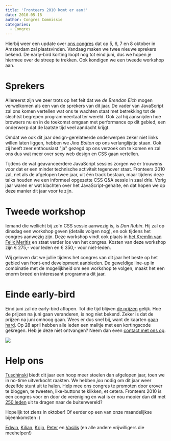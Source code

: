 ```yaml
---
title: 'Fronteers 2010 komt er aan!'
date: 2010-05-18
author: Congres Commissie
categories:
  - Congres
---
```


Hierbij weer een update over [ons congres](/congres/2010) dat op 5, 6, 7 en 8 oktober in Amsterdam zal plaatsvinden. Vandaag maken we twee nieuwe sprekers bekend. De early-bird korting loopt nog tot eind juni, dus we hopen je hiermee over de streep te trekken. Ook kondigen we een tweede workshop aan.

# Sprekers

Allereerst zijn we zeer trots op het feit dat we _de_ _Brendan Eich_ mogen verwelkomen als een van de sprekers van dit jaar. De vader van JavaScript zal ons komen vertellen wat ons te wachten staat met betrekking tot de slechtst begrepen programmeertaal ter wereld. Ook zal hij aansnijden hoe browsers nu en in de toekomst omgaan met performance op dit gebied, een onderwerp dat de laatste tijd veel aandacht krijgt.

Omdat we ook dit jaar design-gerelateerde onderwerpen zeker niet links willen laten liggen, hebben we _Jina Bolton_ op ons verlanglijstje staan. Ook zij heeft zeer enthousiast "ja" gezegd op ons verzoek om te komen en zal ons dus wat meer over sexy web design en CSS gaan vertellen.

Tijdens de wat geavanceerdere JavaScript sessies zorgen we er trouwens voor dat er een minder technische activiteit tegenover staat. Fronteers 2010 zal, net als de afgelopen twee jaar, uit één track bestaan, maar tijdens deze talks houden we een informeel opgezette CSS Q&A sessie in zaal drie. Vorig jaar waren er wat klachten over het JavaScript-gehalte, en dat hopen we op deze manier dit jaar voor te zijn.

# Tweede workshop

Iemand die wellicht bij zo'n CSS sessie aanwezig is, is _Dan Rubin_. Hij zal op dinsdag een workshop geven (details volgen nog), en ook tijdens het congres aanwezig zijn. Deze workshop vindt ook plaats in [het Kremlin van Felix Meritis](/congres/2010/workshops#venue) en staat verder los van het congres. Kosten van deze workshop zijn € 275,- voor leden en € 350,- voor niet-leden.

Wij geloven dat we jullie tijdens het congres van dit jaar het beste op het gebied van front-end development aanbieden. De geweldige line-up in combinatie met de mogelijkheid om een workshop te volgen, maakt het een enorm breed en interessant programma dit jaar.

# Einde early-bird

Eind juni zal de early-bird aflopen. Tot die tijd blijven [de prijzen](/congres/2010/tickets) gelijk. Hoe de prijzen na juni gaan veranderen, is nog niet bekend. Zeker is dat de prijzen na juni omhoog gaan. Wees er dus snel bij, want de kaarten [gaan hard](/congres/2010/attendees). Op 28 april hebben alle leden een mailtje met een kortingscode gekregen. Heb je deze niet ontvangen? Neem dan even [contact met ons op](/congres/2010/contact).

![](/_img/congres/2009/attendees-2.jpg)

# Help ons

[Tuschinski](/congres/2010/venue) biedt dit jaar een hoop meer stoelen dan afgelopen jaar, toen we in no-time uitverkocht raakten. We hebben _jou_ nodig om dit jaar weer dezelfde stunt uit te halen. Help mee ons congres te promoten door erover te bloggen, te tweeten, like-buttons te klikken, et cetera. Fronteers 2010 is een congres voor en door de vereniging en wat is er nou mooier dan dit met [250 leden](/leden) uit te dragen naar de buitenwereld?

Hopelijk tot ziens in oktober! Of eerder op een van onze maandelijkse bijeenkomsten :)

[Edwin](https://twitter.com/edwinm), [Kilian](https://twitter.com/kilianvalkhof), [Krijn](https://twitter.com/krijnhoetmer), [Peter](https://twitter.com/pesla) en [Vasilis](https://twitter.com/vasilis) (en alle andere vrijwilligers die meehelpen!)
